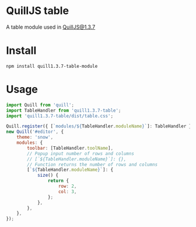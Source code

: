 # QuillJS table

A table module used in QuillJS@1.3.7

# Install

```
npm install quill1.3.7-table-module
```

# Usage

```javascript
import Quill from 'quill';
import TableHandler from 'quill1.3.7-table';
import 'quill1.3.7-table/dist/table.css';

Quill.register({ [`modules/${TableHandler.moduleName}`]: TableHandler }, true);
new Quill('#editor', {
	theme: 'snow',
	modules: {
		toolbar: [TableHandler.toolName],
		// Popup input number of rows and columns
		// [`${TableHandler.moduleName}`]: {},
		// Function returns the number of rows and columns
		[`${TableHandler.moduleName}`]: {
			size() {
				return {
					row: 2,
					col: 3,
				};
			},
		},
	},
});
```

